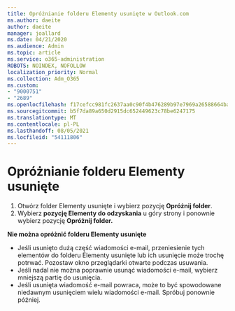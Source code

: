 ```yaml
---
title: Opróżnianie folderu Elementy usunięte w Outlook.com
ms.author: daeite
author: daeite
manager: joallard
ms.date: 04/21/2020
ms.audience: Admin
ms.topic: article
ms.service: o365-administration
ROBOTS: NOINDEX, NOFOLLOW
localization_priority: Normal
ms.collection: Adm_O365
ms.custom:
- "9000751"
- "2689"
ms.openlocfilehash: f17cefcc981fc2637aa0c90f4b476289b97e7969a26588664baf67485daf5d5b
ms.sourcegitcommit: b5f7da89a650d2915dc652449623c78be6247175
ms.translationtype: MT
ms.contentlocale: pl-PL
ms.lasthandoff: 08/05/2021
ms.locfileid: "54111806"
---
```

# <a name="empty-the-deleted-items-folder"></a>Opróżnianie folderu Elementy usunięte

1. Otwórz folder Elementy usunięte i wybierz pozycję **Opróżnij folder**.
2. Wybierz **pozycję Elementy do odzyskania** u góry strony i ponownie wybierz pozycję **Opróżnij folder.**

**Nie można opróżnić folderu Elementy usunięte**

- Jeśli usunięto dużą część wiadomości e-mail, przeniesienie tych elementów do folderu Elementy usunięte lub ich usunięcie może trochę potrwać. Pozostaw okno przeglądarki otwarte podczas usuwania.
- Jeśli nadal nie można poprawnie usunąć wiadomości e-mail, wybierz mniejszą partię do usunięcia.
- Jeśli usunięta wiadomość e-mail powraca, może to być spowodowane niedawnym usunięciem wielu wiadomości e-mail. Spróbuj ponownie później.